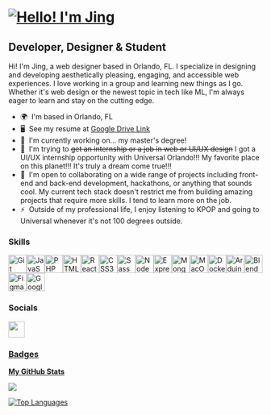 <a href="https://git.io/typing-svg"><img src="https://readme-typing-svg.herokuapp.com?font=Fira+Code&pause=1000&random=false&width=435&lines=%C2%A1Hola!+Soy+Jing%EF%BC%81;Hello!+I'm+Jing%EF%BC%81;%E4%BD%A0%E5%A5%BD%E5%91%80%EF%BC%81%E6%88%91%E6%98%AFJing%EF%BC%81;%E3%81%93%E3%82%93%E3%81%84%E3%81%A1%E3%81%AF%EF%BC%81%E7%A7%81%E3%81%AFJing%E3%81%A7%E3%81%99%EF%BC%81;%EC%95%88%EB%85%95%ED%95%98%EC%84%B8%EC%9A%94!+Jing%EC%9E%85%EB%8B%88%EB%8B%A4!" alt="Hello! I'm Jing" /></a>
=========================

Developer, Designer & Student
-----------------------------
Hi! I'm Jing, a web designer based in Orlando, FL. I specialize in designing and developing aesthetically pleasing, engaging, and accessible web experiences. I love working in a group and learning new things as I go. Whether it's web design or the newest topic in tech like ML, I'm always eager to learn and stay on the cutting edge. 

* 🌍  I'm based in Orlando, FL
* 🖥️  See my resume at [Google Drive Link](https://drive.google.com/file/d/1LLBHW9qEiv6qOdSO9TN1rmOAFPs-gyDK/view?usp=sharing)
* 🚀  I'm currently working on... my master's degree!
* 🧠  I'm trying to ~~get an internship or a job in web or UI/UX design~~ I got a UI/UX internship opportunity with Universal Orlando!!! My favorite place on this planet!!! It's truly a dream come true!!!
* 🤝  I'm open to collaborating on a wide range of projects including front-end and back-end development, hackathons, or anything that sounds cool. My current tech stack doesn't restrict me from building amazing projects that require more skills. I tend to learn more on the job. 
* ⚡  Outside of my professional life, I enjoy listening to KPOP and going to Universal whenever it's not 100 degrees outside.

### Skills


<p align="left">
<a href="https://git-scm.com/" target="_blank" rel="noreferrer"><img src="https://raw.githubusercontent.com/danielcranney/readme-generator/main/public/icons/skills/git-colored.svg" width="36" height="36" alt="Git" /></a><a href="https://developer.mozilla.org/en-US/docs/Web/JavaScript" target="_blank" rel="noreferrer"><img src="https://raw.githubusercontent.com/danielcranney/readme-generator/main/public/icons/skills/javascript-colored.svg" width="36" height="36" alt="JavaScript" /></a><a href="https://www.php.net/" target="_blank" rel="noreferrer"><img src="https://raw.githubusercontent.com/danielcranney/readme-generator/main/public/icons/skills/php-colored.svg" width="36" height="36" alt="PHP" /></a><a href="https://docs.microsoft.com/en-us/dotnet/csharp/" target="_blank" rel="noreferrer"></a><a href="https://developer.mozilla.org/en-US/docs/Glossary/HTML5" target="_blank" rel="noreferrer"><img src="https://raw.githubusercontent.com/danielcranney/readme-generator/main/public/icons/skills/html5-colored.svg" width="36" height="36" alt="HTML5" /></a><a href="https://reactjs.org/" target="_blank" rel="noreferrer"><img src="https://raw.githubusercontent.com/danielcranney/readme-generator/main/public/icons/skills/react-colored.svg" width="36" height="36" alt="React" /></a><a href="https://www.w3.org/TR/CSS/#css" target="_blank" rel="noreferrer"><img src="https://raw.githubusercontent.com/danielcranney/readme-generator/main/public/icons/skills/css3-colored.svg" width="36" height="36" alt="CSS3" /></a><a href="https://sass-lang.com/" target="_blank" rel="noreferrer"><img src="https://raw.githubusercontent.com/danielcranney/readme-generator/main/public/icons/skills/sass-colored.svg" width="36" height="36" alt="Sass" /></a><a href="https://nodejs.org/en/" target="_blank" rel="noreferrer"><img src="https://raw.githubusercontent.com/danielcranney/readme-generator/main/public/icons/skills/nodejs-colored.svg" width="36" height="36" alt="NodeJS" /></a><a href="https://expressjs.com/" target="_blank" rel="noreferrer"><img src="https://raw.githubusercontent.com/danielcranney/readme-generator/main/public/icons/skills/express-colored.svg" width="36" height="36" alt="Express" /></a><a href="https://www.mongodb.com/" target="_blank" rel="noreferrer"><img src="https://raw.githubusercontent.com/danielcranney/readme-generator/main/public/icons/skills/mongodb-colored.svg" width="36" height="36" alt="MongoDB" /></a><a href="https://apple.com" target="_blank" rel="noreferrer"><img src="https://raw.githubusercontent.com/danielcranney/readme-generator/main/public/icons/skills/macos-colored.svg" width="36" height="36" alt="MacOS" /></a><a href="https://www.docker.com/" target="_blank" rel="noreferrer"><img src="https://raw.githubusercontent.com/danielcranney/readme-generator/main/public/icons/skills/docker-colored.svg" width="36" height="36" alt="Docker" /></a><a href="https://store.arduino.cc/?gclid=Cj0KCQjw2eilBhCCARIsAG0Pf8uueBifykWcsSS4LPESeGQfxGVKJYnzV7bz471XfknQJy_1VINVWM8aAkLtEALw_wcB" target="_blank" rel="noreferrer"><img src="https://raw.githubusercontent.com/danielcranney/readme-generator/main/public/icons/skills/arduino-colored.svg" width="36" height="36" alt="Arduino" /></a><a href="https://www.blender.org/" target="_blank" rel="noreferrer"><img src="https://raw.githubusercontent.com/danielcranney/readme-generator/main/public/icons/skills/blender-colored.svg" width="36" height="36" alt="Blender" /></a><a href="https://www.figma.com/" target="_blank" rel="noreferrer"><img src="https://raw.githubusercontent.com/danielcranney/readme-generator/main/public/icons/skills/figma-colored.svg" width="36" height="36" alt="Figma" /></a><a href="https://cloud.google.com/" target="_blank" rel="noreferrer"><img src="https://raw.githubusercontent.com/danielcranney/readme-generator/main/public/icons/skills/googlecloud-colored.svg" width="36" height="36" alt="Google Cloud" /></a>
</p>


### Socials

<p align="left"> <a href="https://discord.com/users/indexduo" target="_blank" rel="noreferrer"><img src="https://raw.githubusercontent.com/danielcranney/readme-generator/main/public/icons/socials/discord.svg" width="32" height="32" /></p>

### Badges

<b>My GitHub Stats</b>

<a href="http://www.github.com/indexduo"><img src="https://github-readme-streak-stats.herokuapp.com/?user=indexduo&stroke=ffffff&background=181824&ring=14b8a6&fire=14b8a6&currStreakNum=ffffff&currStreakLabel=14b8a6&sideNums=ffffff&sideLabels=ffffff&dates=ffffff&hide_border=true" /></a>

<a href="https://github.com/indexduo" align="left"><img src="https://github-readme-stats.vercel.app/api/top-langs/?username=indexduo&langs_count=10&title_color=14b8a6&text_color=ffffff&icon_color=0891b2&bg_color=181824&hide_border=true&locale=en&custom_title=Top%20%Languages" alt="Top Languages" /></a>

